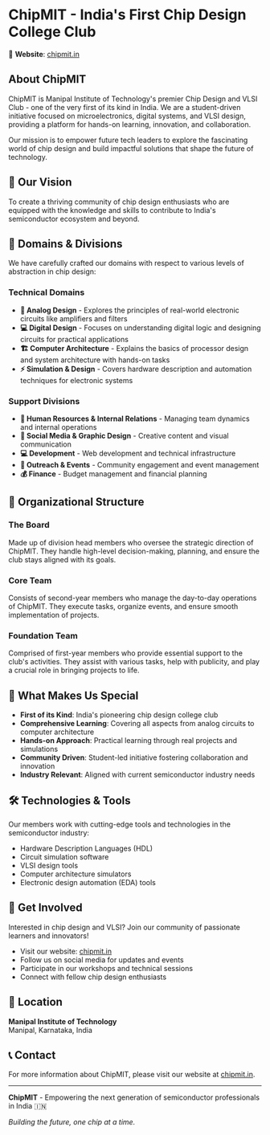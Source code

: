 # ChipMIT - India's First Chip Design College Club

🔗 **Website**: [chipmit.in](https://chipmit.in)

## About ChipMIT

ChipMIT is Manipal Institute of Technology's premier Chip Design and VLSI Club - one of the very first of its kind in India. We are a student-driven initiative focused on microelectronics, digital systems, and VLSI design, providing a platform for hands-on learning, innovation, and collaboration.

Our mission is to empower future tech leaders to explore the fascinating world of chip design and build impactful solutions that shape the future of technology.

## 🚀 Our Vision

To create a thriving community of chip design enthusiasts who are equipped with the knowledge and skills to contribute to India's semiconductor ecosystem and beyond.

## 🎯 Domains & Divisions

We have carefully crafted our domains with respect to various levels of abstraction in chip design:

### Technical Domains

- **🔌 Analog Design** - Explores the principles of real-world electronic circuits like amplifiers and filters
- **💻 Digital Design** - Focuses on understanding digital logic and designing circuits for practical applications  
- **🏗️ Computer Architecture** - Explains the basics of processor design and system architecture with hands-on tasks
- **⚡ Simulation & Design** - Covers hardware description and automation techniques for electronic systems

### Support Divisions

- **👥 Human Resources & Internal Relations** - Managing team dynamics and internal operations
- **🎨 Social Media & Graphic Design** - Creative content and visual communication
- **💻 Development** - Web development and technical infrastructure
- **📢 Outreach & Events** - Community engagement and event management
- **💰 Finance** - Budget management and financial planning

## 🏢 Organizational Structure

### The Board
Made up of division head members who oversee the strategic direction of ChipMIT. They handle high-level decision-making, planning, and ensure the club stays aligned with its goals.

### Core Team
Consists of second-year members who manage the day-to-day operations of ChipMIT. They execute tasks, organize events, and ensure smooth implementation of projects.

### Foundation Team
Comprised of first-year members who provide essential support to the club's activities. They assist with various tasks, help with publicity, and play a crucial role in bringing projects to life.

## 🌟 What Makes Us Special

- **First of its Kind**: India's pioneering chip design college club
- **Comprehensive Learning**: Covering all aspects from analog circuits to computer architecture
- **Hands-on Approach**: Practical learning through real projects and simulations
- **Community Driven**: Student-led initiative fostering collaboration and innovation
- **Industry Relevant**: Aligned with current semiconductor industry needs

## 🛠️ Technologies & Tools

Our members work with cutting-edge tools and technologies in the semiconductor industry:

- Hardware Description Languages (HDL)
- Circuit simulation software
- VLSI design tools
- Computer architecture simulators
- Electronic design automation (EDA) tools

## 🤝 Get Involved

Interested in chip design and VLSI? Join our community of passionate learners and innovators!

- Visit our website: [chipmit.in](https://chipmit.in)
- Follow us on social media for updates and events
- Participate in our workshops and technical sessions
- Connect with fellow chip design enthusiasts

## 📍 Location

**Manipal Institute of Technology**  
Manipal, Karnataka, India

## 📞 Contact

For more information about ChipMIT, please visit our website at [chipmit.in](https://chipmit.in).

---

**ChipMIT** - Empowering the next generation of semiconductor professionals in India 🇮🇳

*Building the future, one chip at a time.*
